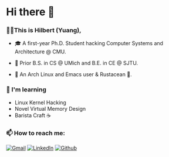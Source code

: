 <h1>Hi there 👋</h1>

<h3>👨‍🎓This is Hilbert (Yuang),</h3>

* 🎓 A first-year Ph.D. Student hacking Computer Systems and Architecture @ CMU.

* 🌟 Prior B.S. in CS @ UMich and B.E. in  CE @ SJTU.

* 🔮 An Arch Linux and Emacs user & Rustacean 🦀.

<h3>🌱 I'm learning</h3>

* Linux Kernel Hacking
* Novel Virtual Memory Design
* Barista Craft ☕

<h3>📫 How to reach me:</h3>
<p>
  <a href="yaa@hilbertc.info" target="_blank"><img alt="Gmail" src="https://img.shields.io/badge/mail-red?&style=for-the-badge&logo=google&logoColor=white" /></a> 
  <a href="https://www.linkedin.com/in/hilbert-chen/" target="_blank"><img alt="LinkedIn" src="https://img.shields.io/badge/linkedIn-%230077B5.svg?&style=for-the-badge&logo=linkedin&logoColor=white" /></a>
  <a href="https://github.com/Hilbert-Yaa" target="_blank"><img alt="Github" src="https://img.shields.io/badge/GitHub-%2312100E.svg?&style=for-the-badge&logo=Github&logoColor=white" /></a> 
</p>
